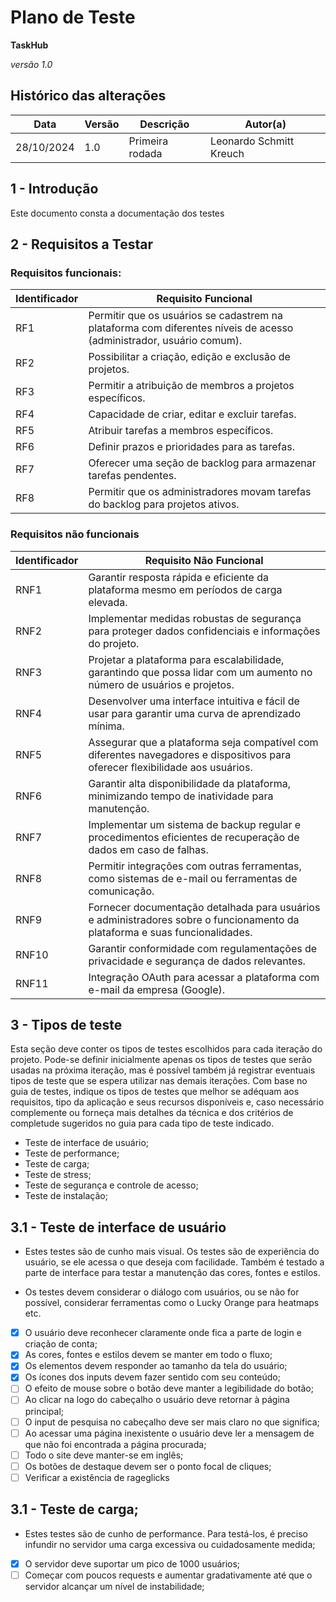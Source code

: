 # Plano de Teste

**TaskHub**

_versão 1.0_

## Histórico das alterações

| Data       | Versão | Descrição       | Autor(a)                |
| ---------- | ------ | --------------- | ----------------------- |
| 28/10/2024 | 1.0    | Primeira rodada | Leonardo Schmitt Kreuch |

## 1 - Introdução

Este documento consta a documentação dos testes

## 2 - Requisitos a Testar

### Requisitos funcionais:

| Identificador | Requisito Funcional                                                                                                 |
| ------------- | ------------------------------------------------------------------------------------------------------------------- |
| RF1           | Permitir que os usuários se cadastrem na plataforma com diferentes níveis de acesso (administrador, usuário comum). |
| RF2           | Possibilitar a criação, edição e exclusão de projetos.                                                              |
| RF3           | Permitir a atribuição de membros a projetos específicos.                                                            |
| RF4           | Capacidade de criar, editar e excluir tarefas.                                                                      |
| RF5           | Atribuir tarefas a membros específicos.                                                                             |
| RF6           | Definir prazos e prioridades para as tarefas.                                                                       |
| RF7           | Oferecer uma seção de backlog para armazenar tarefas pendentes.                                                     |
| RF8           | Permitir que os administradores movam tarefas do backlog para projetos ativos.                                      |

### Requisitos não funcionais

| Identificador | Requisito Não Funcional                                                                                                        |
| ------------- | ------------------------------------------------------------------------------------------------------------------------------ |
| RNF1          | Garantir resposta rápida e eficiente da plataforma mesmo em períodos de carga elevada.                                         |
| RNF2          | Implementar medidas robustas de segurança para proteger dados confidenciais e informações do projeto.                          |
| RNF3          | Projetar a plataforma para escalabilidade, garantindo que possa lidar com um aumento no número de usuários e projetos.         |
| RNF4          | Desenvolver uma interface intuitiva e fácil de usar para garantir uma curva de aprendizado mínima.                             |
| RNF5          | Assegurar que a plataforma seja compatível com diferentes navegadores e dispositivos para oferecer flexibilidade aos usuários. |
| RNF6          | Garantir alta disponibilidade da plataforma, minimizando tempo de inatividade para manutenção.                                 |
| RNF7          | Implementar um sistema de backup regular e procedimentos eficientes de recuperação de dados em caso de falhas.                 |
| RNF8          | Permitir integrações com outras ferramentas, como sistemas de e-mail ou ferramentas de comunicação.                            |
| RNF9          | Fornecer documentação detalhada para usuários e administradores sobre o funcionamento da plataforma e suas funcionalidades.    |
| RNF10         | Garantir conformidade com regulamentações de privacidade e segurança de dados relevantes.                                      |
| RNF11         | Integração OAuth para acessar a plataforma com e-mail da empresa (Google).                                                     |

## 3 - Tipos de teste

Esta seção deve conter os tipos de testes escolhidos para cada iteração do projeto.
Pode-se definir inicialmente apenas os tipos de testes que serão usadas na próxima iteração, mas é possível também já registrar eventuais tipos de teste que se espera utilizar nas demais iterações.
Com base no guia de testes, indique os tipos de testes que melhor se adéquam aos requisitos, tipo da aplicação e seus recursos disponíveis e, caso necessário complemente ou forneça mais detalhes da técnica e dos critérios de completude sugeridos no guia para cada tipo de teste indicado.

- Teste de interface de usuário;
- Teste de performance;
- Teste de carga;
- Teste de stress;
- Teste de segurança e controle de acesso;
- Teste de instalação;

## 3.1 - Teste de interface de usuário

- Estes testes são de cunho mais visual. Os testes são de experiência do usuário, se ele acessa o que deseja com facilidade. Também é testado a parte de interface para testar a manutenção das cores, fontes e estilos.

- Os testes devem considerar o diálogo com usuários, ou se não for possível, considerar ferramentas como o Lucky Orange para heatmaps etc.

- [x] O usuário deve reconhecer claramente onde fica a parte de login e criação de conta;
- [x] As cores, fontes e estilos devem se manter em todo o fluxo;
- [x] Os elementos devem responder ao tamanho da tela do usuário;
- [x] Os ícones dos inputs devem fazer sentido com seu conteúdo;
- [ ] O efeito de mouse sobre o botão deve manter a legibilidade do botão;
- [ ] Ao clicar na logo do cabeçalho o usuário deve retornar à página principal;
- [ ] O input de pesquisa no cabeçalho deve ser mais claro no que significa;
- [ ] Ao acessar uma página inexistente o usuário deve ler a mensagem de que não foi encontrada a página procurada;
- [ ] Todo o site deve manter-se em inglês;
- [ ] Os botões de destaque devem ser o ponto focal de cliques;
- [ ] Verificar a existência de rageglicks

## 3.1 - Teste de carga;

- Estes testes são de cunho de performance. Para testá-los, é preciso infundir no servidor uma carga excessiva ou cuidadosamente medida;

- [x] O servidor deve suportar um pico de 1000 usuários;
- [ ] Começar com poucos requests e aumentar gradativamente até que o servidor alcançar um nível de instabilidade;
